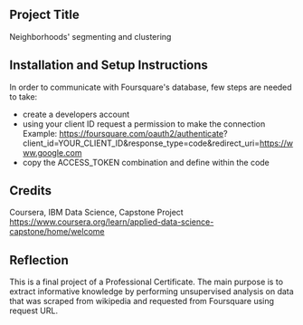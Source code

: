 ## Project Title
Neighborhoods' segmenting and clustering

## Installation and Setup Instructions
In order to communicate with Foursquare's database, few steps are needed to take:
- create a developers account 
- using your client ID request a permission to make the connection
  Example: https://foursquare.com/oauth2/authenticate?      client_id=YOUR_CLIENT_ID&response_type=code&redirect_uri=https://www.google.com
- copy the ACCESS_TOKEN combination and define within the code

## Credits
Coursera, IBM Data Science, Capstone Project
https://www.coursera.org/learn/applied-data-science-capstone/home/welcome

## Reflection
This is a final project of a Professional Certificate. The main purpose is to extract informative knowledge by performing unsupervised analysis on data that was scraped from wikipedia and requested from Foursquare using request URL.
